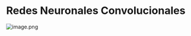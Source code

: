 # Redes Neuronales Convolucionales

![image.png](attachment:feb2052a-d921-4063-98df-9d3f59cce8e7:image.png)